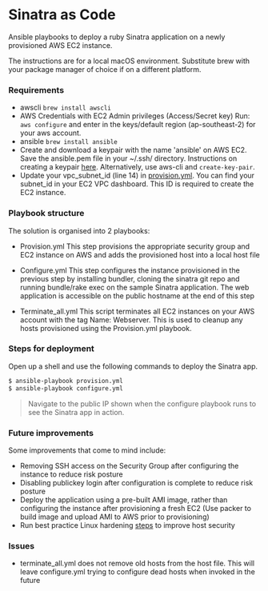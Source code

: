 # Sinatra as Code

Ansible playbooks to deploy a ruby Sinatra application on a newly provisioned AWS EC2 instance.

The instructions are for a local macOS environment. Substitute brew with your package manager of choice if on a different platform.

### Requirements
  - awscli 
```brew install awscli```
  - AWS Credentials with EC2 Admin privileges (Access/Secret key)
Run:
```aws configure``` and enter in the keys/default region (ap-southeast-2) for your aws account.
  - ansible
```brew install ansible```
  - Create and download a keypair with the name 'ansible' on AWS EC2. Save the ansible.pem file in your ~/.ssh/ directory. Instructions on creating a keypair [here](https://docs.aws.amazon.com/AWSEC2/latest/WindowsGuide/ec2-key-pairs.html). Alternatively, use aws-cli and ```create-key-pair```.
  - Update your vpc_subnet_id (line 14) in [provision.yml](/provision.yml). You can find your subnet_id in your EC2 VPC dashboard. This ID is required to create the EC2 instance.

### Playbook structure
The solution is organised into 2 playbooks:
- Provision.yml
This step provisions the appropriate security group and EC2 instance on AWS and adds the provisioned host into a local host file

- Configure.yml
This step configures the instance provisioned in the previous step by installing bundler, cloning the sinatra git repo and running bundle/rake exec on the sample Sinatra application. The web application is accessible on the public hostname at the end of this step

- Terminate_all.yml
This script terminates all EC2 instances on your AWS account with the tag Name: Webserver. This is used to cleanup any hosts provisioned using the Provision.yml playbook.

### Steps for deployment

Open up a shell and use the following commands to deploy the Sinatra app.

```sh
$ ansible-playbook provision.yml
$ ansible-playbook configure.yml
```

> Navigate to the public IP shown when the configure playbook runs to see the Sinatra app in action.

### Future improvements

Some improvements that come to mind include:
- Removing SSH access on the Security Group after configuring the instance to reduce risk posture
- Disabling publickey login after configuration is complete to reduce risk posture
- Deploy the application using a pre-built AMI image, rather than configuring the instance after provisioning a fresh EC2 (Use packer to build image and upload AMI to AWS prior to provisioning)
- Run best practice Linux hardening [steps](https://www.linuxjournal.com/content/security-hardening-ansible) to improve host security

### Issues
- terminate_all.yml does not remove old hosts from the host file. This will leave configure.yml trying to configure dead hosts when invoked in the future


